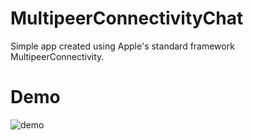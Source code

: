 # MultipeerConnectivityChat
Simple app created using Apple's standard framework MultipeerConnectivity.

# Demo
![demo](demo.gif)
